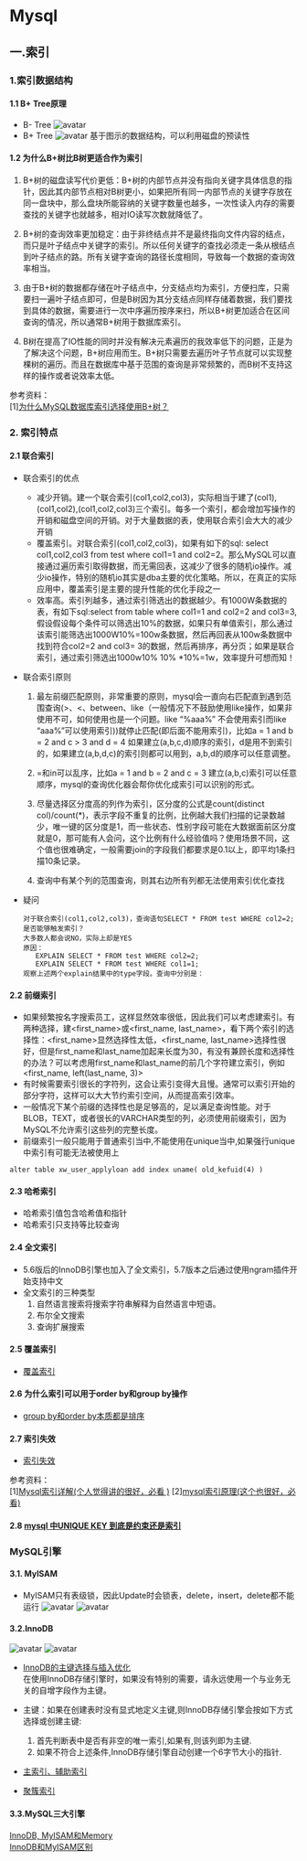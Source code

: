 # Mysql

## 一.索引
###  1.索引数据结构
#### 1.1 B+ Tree原理
* B- Tree
![avatar](img/1.1.B-tree.png)
* B+ Tree
![avatar](img/1.2.B+tree.png)
基于图示的数据结构，可以利用磁盘的预读性

#### 1.2 为什么B+树比B树更适合作为索引
1. B+树的磁盘读写代价更低：B+树的内部节点并没有指向关键字具体信息的指针，因此其内部节点相对B树更小，如果把所有同一内部节点的关键字存放在同一盘块中，那么盘块所能容纳的关键字数量也越多，一次性读入内存的需要查找的关键字也就越多，相对IO读写次数就降低了。

2. B+树的查询效率更加稳定：由于非终结点并不是最终指向文件内容的结点，而只是叶子结点中关键字的索引。所以任何关键字的查找必须走一条从根结点到叶子结点的路。所有关键字查询的路径长度相同，导致每一个数据的查询效率相当。

3. 由于B+树的数据都存储在叶子结点中，分支结点均为索引，方便扫库，只需要扫一遍叶子结点即可，但是B树因为其分支结点同样存储着数据，我们要找到具体的数据，需要进行一次中序遍历按序来扫，所以B+树更加适合在区间查询的情况，所以通常B+树用于数据库索引。

4. B树在提高了IO性能的同时并没有解决元素遍历的我效率低下的问题，正是为了解决这个问题，B+树应用而生。B+树只需要去遍历叶子节点就可以实现整棵树的遍历。而且在数据库中基于范围的查询是非常频繁的，而B树不支持这样的操作或者说效率太低。

参考资料：<br>
[1][为什么MySQL数据库索引选择使用B+树？](https://www.cnblogs.com/tiancai/p/9024351.html)

### 2. 索引特点
#### 2.1 联合索引
* 联合索引的优点
   * 减少开销。建一个联合索引(col1,col2,col3)，实际相当于建了(col1),(col1,col2),(col1,col2,col3)三个索引。每多一个索引，都会增加写操作的开销和磁盘空间的开销。对于大量数据的表，使用联合索引会大大的减少开销
   * 覆盖索引。对联合索引(col1,col2,col3)，如果有如下的sql: select col1,col2,col3 from test where col1=1 and col2=2。那么MySQL可以直接通过遍历索引取得数据，而无需回表，这减少了很多的随机io操作。减少io操作，特别的随机io其实是dba主要的优化策略。所以，在真正的实际应用中，覆盖索引是主要的提升性能的优化手段之一
   * 效率高。索引列越多，通过索引筛选出的数据越少。有1000W条数据的表，有如下sql:select from table where col1=1 and col2=2 and col3=3,假设假设每个条件可以筛选出10%的数据，如果只有单值索引，那么通过该索引能筛选出1000W10%=100w条数据，然后再回表从100w条数据中找到符合col2=2 and col3= 3的数据，然后再排序，再分页；如果是联合索引，通过索引筛选出1000w10% 10% *10%=1w，效率提升可想而知！

* 联合索引原则
   1. 最左前缀匹配原则，非常重要的原则，mysql会一直向右匹配直到遇到范围查询(>、<、between、like（一般情况下不鼓励使用like操作，如果非使用不可，如何使用也是一个问题。like “%aaa%” 不会使用索引而like “aaa%”可以使用索引))就停止匹配(即后面不能用索引)，比如a = 1 and b = 2 and c > 3 and d = 4 如果建立(a,b,c,d)顺序的索引，d是用不到索引的，如果建立(a,b,d,c)的索引则都可以用到，a,b,d的顺序可以任意调整。

   2. =和in可以乱序，比如a = 1 and b = 2 and c = 3 建立(a,b,c)索引可以任意顺序，mysql的查询优化器会帮你优化成索引可以识别的形式。

   3. 尽量选择区分度高的列作为索引，区分度的公式是count(distinct col)/count(*)，表示字段不重复的比例，比例越大我们扫描的记录数越少，唯一键的区分度是1，而一些状态、性别字段可能在大数据面前区分度就是0，那可能有人会问，这个比例有什么经验值吗？使用场景不同，这个值也很难确定，一般需要join的字段我们都要求是0.1以上，即平均1条扫描10条记录。

   4. 查询中有某个列的范围查询，则其右边所有列都无法使用索引优化查找


* 疑问
   ```
   对于联合索引(col1,col2,col3)，查询语句SELECT * FROM test WHERE col2=2;是否能够触发索引？
   大多数人都会说NO，实际上却是YES
   原因：
      EXPLAIN SELECT * FROM test WHERE col2=2;
      EXPLAIN SELECT * FROM test WHERE col1=1;
   观察上述两个explain结果中的type字段。查询中分别是：
   ```

#### 2.2 前缀索引
* 如果频繁按名字搜索员工，这样显然效率很低，因此我们可以考虑建索引。有两种选择，建<first_name>或<first_name, last_name>，看下两个索引的选择性：<first_name>显然选择性太低，<first_name, last_name>选择性很好，但是first_name和last_name加起来长度为30，有没有兼顾长度和选择性的办法？可以考虑用first_name和last_name的前几个字符建立索引，例如<first_name, left(last_name, 3)>
* 有时候需要索引很长的字符列，这会让索引变得大且慢。通常可以索引开始的部分字符，这样可以大大节约索引空间，从而提高索引效率。
* 一般情况下某个前缀的选择性也是足够高的，足以满足查询性能。对于BLOB，TEXT，或者很长的VARCHAR类型的列，必须使用前缀索引，因为MySQL不允许索引这些列的完整长度。
* 前缀索引一般只能用于普通索引当中,不能使用在unique当中,如果强行unique中索引有可能无法被使用上
```Mysql
alter table xw_user_applyloan add index uname( old_kefuid(4) )
```

#### 2.3 哈希索引
* 哈希索引值包含哈希值和指针
* 哈希索引只支持等比较查询

#### 2.4 全文索引
* 5.6版后的InnoDB引擎也加入了全文索引，5.7版本之后通过使用ngram插件开始支持中文
* 全文索引的三种类型
   1. 自然语言搜索将搜索字符串解释为自然语言中短语。
   2. 布尔全文搜索
   3. 查询扩展搜索

#### 2.5 覆盖索引
* [覆盖索引](https://www.cnblogs.com/happyflyingpig/p/7662881.html)

#### 2.6 为什么索引可以用于order by和group by操作
* [group by和order by本质都是排序](https://www.cnblogs.com/moss_tan_jun/p/6021822.html)

#### 2.7 索引失效
* [索引失效](https://www.cnblogs.com/shynshyn/p/7887742.html)

参考资料：<br>
[1][Mysql索引详解(个人觉得讲的很好，必看 )](http://blog.codinglabs.org/articles/theory-of-mysql-index.html)
[2][mysql索引原理(这个也很好，必看)](https://www.cnblogs.com/Eva-J/articles/10126413.html)

#### 2.8 [mysql 中UNIQUE KEY 到底是约束还是索引](https://blog.csdn.net/freehappyness/article/details/78501159)

### MySQL引擎
#### 3.1. MyISAM
* MyISAM只有表级锁，因此Update时会锁表，delete，insert，delete都不能运行
![avatar](img/1.3.MyISAM.png)
![avatar](img/1.4.MyISAM.png)

#### 3.2.InnoDB
![avatar](img/1.5.InnoDB.png)
![avatar](img/1.6.InnoDB.png)

* [InnoDB的主键选择与插入优化](https://www.jianshu.com/p/1203fd140cc2)<br>
在使用InnoDB存储引擎时，如果没有特别的需要，请永远使用一个与业务无关的自增字段作为主键。

* 主键：如果在创建表时没有显式地定义主键,则InnoDB存储引擎会按如下方式选择或创建主键:
   1. 首先判断表中是否有非空的唯一索引,如果有,则该列即为主键.
   2. 如果不符合上述条件,InnoDB存储引擎自动创建一个6字节大小的指针.

* [主索引、辅助索引](https://www.jianshu.com/p/642bc306b1d9)
* [聚簇索引](https://blog.csdn.net/u013132035/article/details/82193763)

#### 3.3.MySQL三大引擎
[InnoDB, MyISAM和Memory](https://cloud.tencent.com/developer/article/1347090)<br>
[InnoDB和MyISAM区别](https://www.runoob.com/w3cnote/mysql-different-nnodb-myisam.html)